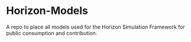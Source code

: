 # Horizon-Models
A repo to place all models used for the Horizon Simulation Framework for public consumption and contribution.
